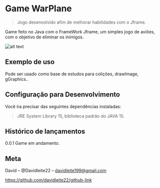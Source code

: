 # Game WarPlane

> Jogo desenvolvido afim de melhorar habilidades com o Jframe.

Game feito no Java com o FrameWork Jframe, um simples jogo de aviões, com o objetivo de eliminar os inimigos.

![alt text](https://imgur.com/a/G3aFCIM)

## Exemplo de uso
Pode ser usado como base de estudos para colições, drawImage, gGraphics..

## Configuração para Desenvolvimento
Você ira precisar das seguintes dependências instaladas:

> JRE System Library 15, biblioteca padrão do JAVA 15.

## Histórico de lançamentos
0.0.1
Game em andamento.

## Meta
David – @Davidleite22 – davidleite199@gmail.com

https://github.com/davidleite22/github-link

